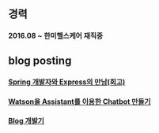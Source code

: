 ## 경력
#### 2016.08 ~ 한미헬스케어 재직중

## blog posting
#### [Spring 개발자와 Express의 만남(회고)](https://sang12.co.kr/279/spring-%EA%B0%9C%EB%B0%9C%EC%9E%90%EC%99%80-Express%EC%9D%98-%EB%A7%8C%EB%82%A8%28%ED%9A%8C%EA%B3%A0%29)
#### [Watson을 Assistant를 이용한 Chatbot 만들기](https://sang12.co.kr/category/DEV/CHATBOT)
#### [Blog 개발기](https://sang12.co.kr/category/BLOG)
